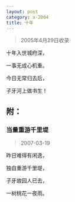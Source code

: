 ```yaml
---
layout: post
category: a-2004
title: 十年
---
```


> 2005年4月29日收录

十年入世城府深，

一事无成心机重。

今日无常归去后，

子牙河上做书生！

## 附： ##

### 当量重游千里堤 ###

> 2007-03-19

昨日难得有闲逸，

独自重游千里堤，

子牙故园人已去，

一树桃花一夜雨。